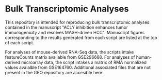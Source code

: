 # Bulk Transcriptomic Analyses
This repository is intended for reproducing bulk transcriptomic analyses contained in the manuscript "ACLY inhibition enhances tumor immunogenicity and resolves MASH-driven HCC". Manuscript figures corresponding to the results generated from each script are listed at the top of each script.

For analyses of mouse-derived RNA-Seq data, the scripts intake featureCounts matrix available from GSE296668. For analyses of human-derived microarray data, the script intakes a matrix of RMA normalized values avaialble from GSE164760. Additional associated files that are not present in the GEO repository are accesible here.
